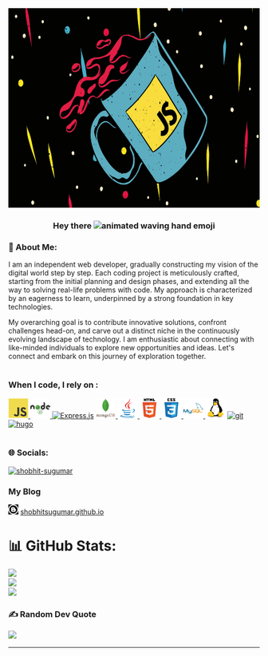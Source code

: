 
<img src="https://github.com/shobhitsugumar/shobhitsugumar/blob/main/64cef349-c269-4b6b-ac2d-a52663fd7905.jpeg" alt="logo" style="height: 400px; width: 1100px">

<h3 align="center">
     Hey there    
     <img src="https://discordemoji.com/assets/emoji/wavegif_1860.gif"
          alt="animated waving hand emoji"
          width="45"
          height="45"
          style="margin-bottom: -10px" />
</h3>

<h3>💫 About Me:</h3>
I am an independent web developer, gradually constructing my vision of the digital world step by step. Each coding project is meticulously crafted, starting from the initial planning and design phases, and extending all the way to solving real-life problems with code. My approach is characterized by an eagerness to learn, underpinned by a strong foundation in key technologies.

My overarching goal is to contribute innovative solutions, confront challenges head-on, and carve out a distinct niche in the continuously evolving landscape of technology. I am enthusiastic about connecting with like-minded individuals to explore new opportunities and ideas. Let's connect and embark on this journey of exploration together.

#
<h3 align="left">When I code, I rely on :</h3>
<p align="left"> <a href="https://www.w3schools.com/css/" target="_blank" rel="noreferrer"><a href="https://developer.mozilla.org/en-US/docs/Web/JavaScript" target="_blank" rel="noreferrer"> <img src="https://raw.githubusercontent.com/devicons/devicon/master/icons/javascript/javascript-original.svg" alt="javascript" width="40" height="40"/>    <img src="https://raw.githubusercontent.com/devicons/devicon/master/icons/nodejs/nodejs-original-wordmark.svg" alt="nodejs" width="40" height="40"/> </a> <a href="https://expressjs.com/" target="_blank"><img src="https://img.shields.io/badge/express.js-%23404d59.svg?style=flat&logo=express&logoColor=%2361DAFB" alt="Express.js"></a> <a href="https://www.mongodb.com/" target="_blank" rel="noreferrer"> <img src="https://raw.githubusercontent.com/devicons/devicon/master/icons/mongodb/mongodb-original-wordmark.svg" alt="mongodb" width="40" height="40"/> </a> <a href="https://www.java.com" target="_blank" rel="noreferrer"> <img src="https://raw.githubusercontent.com/devicons/devicon/master/icons/java/java-original.svg" alt="java" width="40" height="40"/> </a>  <a href="https://www.w3.org/html/" target="_blank" rel="noreferrer"> <img src="https://raw.githubusercontent.com/devicons/devicon/master/icons/html5/html5-original-wordmark.svg" alt="html5" width="40" height="40"/>  <a href="https://www.w3schools.com/css/" target="_blank" rel="noreferrer"> <img src="https://raw.githubusercontent.com/devicons/devicon/master/icons/css3/css3-original-wordmark.svg" alt="css3" width="40" height="40"/> </a> <a href="https://www.mysql.com/" target="_blank" rel="noreferrer"> <img src="https://raw.githubusercontent.com/devicons/devicon/master/icons/mysql/mysql-original-wordmark.svg" alt="mysql" width="40" height="40"/> </a> <img src="https://raw.githubusercontent.com/devicons/devicon/master/icons/linux/linux-original.svg" alt="linux" width="40" height="40"/> </a> <a href="https://git-scm.com/" target="_blank" rel="noreferrer"> <img src="https://www.vectorlogo.zone/logos/git-scm/git-scm-icon.svg" alt="git" width="40" height="40"/> </a> <a href="https://gohugo.io/" target="_blank" rel="noreferrer"> <img src="https://api.iconify.design/logos-hugo.svg" alt="hugo" width="40" height="40"/> </a> 
</p>

#
 <h3>🌐 Socials:</h3>
 
<a href="https://linkedin.com/in/shobhit-sugumar" target="blank"><img align="center" src="https://raw.githubusercontent.com/rahuldkjain/github-profile-readme-generator/master/src/images/icons/Social/linked-in-alt.svg" alt="shobhit-sugumar" height="20" width="30" /></a>

<h3>My Blog</h3>
<a href=https://shobhitsugumar.github.io/><img src="https://github.com/shobhitsugumar/shobhitsugumar/blob/main/images.png" alt="blog" width="20" height="20"/></a>  <a href="https://shobhitsugumar.github.io/"> shobhitsugumar.github.io</a>

#


# 📊 GitHub Stats:
![](https://github-readme-stats.vercel.app/api?username=shobhitsugumar&theme=radical&hide_border=false&include_all_commits=false&count_private=false)<br/>
![](https://github-readme-streak-stats.herokuapp.com/?user=shobhitsugumar&theme=radical&hide_border=false)<br/>
![](https://github-readme-stats.vercel.app/api/top-langs/?username=shobhitsugumar&theme=radical&hide_border=false&include_all_commits=false&count_private=false&layout=compact)

### ✍️ Random Dev Quote
![](https://quotes-github-readme.vercel.app/api?type=horizontal&theme=radical)

---

